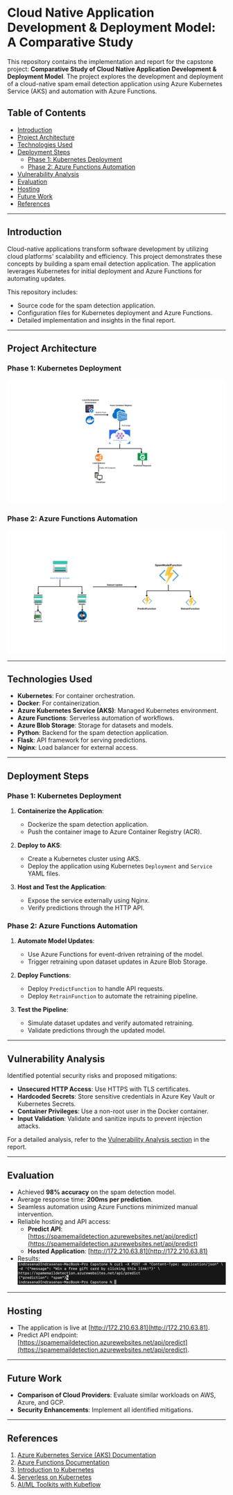 # Cloud Native Application Development & Deployment Model: A Comparative Study

This repository contains the implementation and report for the capstone project: **Comparative Study of Cloud Native Application Development & Deployment Model**. The project explores the development and deployment of a cloud-native spam email detection application using Azure Kubernetes Service (AKS) and automation with Azure Functions.

## Table of Contents
- [Introduction](#introduction)
- [Project Architecture](#project-architecture)
- [Technologies Used](#technologies-used)
- [Deployment Steps](#deployment-steps)
  - [Phase 1: Kubernetes Deployment](#phase-1-kubernetes-deployment)
  - [Phase 2: Azure Functions Automation](#phase-2-azure-functions-automation)
- [Vulnerability Analysis](#vulnerability-analysis)
- [Evaluation](#evaluation)
- [Hosting](#hosting)
- [Future Work](#future-work)
- [References](#references)

---

## Introduction

Cloud-native applications transform software development by utilizing cloud platforms' scalability and efficiency. This project demonstrates these concepts by building a spam email detection application. The application leverages Kubernetes for initial deployment and Azure Functions for automating updates.

This repository includes:
- Source code for the spam detection application.
- Configuration files for Kubernetes deployment and Azure Functions.
- Detailed implementation and insights in the final report.

---

## Project Architecture

### Phase 1: Kubernetes Deployment
![Kubernetes Architecrure](https://github.com/Indrasena8/Masters_Capstone_Project/blob/main/Images/Phase1.png)

### Phase 2: Azure Functions Automation
![Azure Functions Architecture](https://github.com/Indrasena8/Masters_Capstone_Project/blob/main/Images/Phase2.png)

---

## Technologies Used

- **Kubernetes**: For container orchestration.
- **Docker**: For containerization.
- **Azure Kubernetes Service (AKS)**: Managed Kubernetes environment.
- **Azure Functions**: Serverless automation of workflows.
- **Azure Blob Storage**: Storage for datasets and models.
- **Python**: Backend for the spam detection application.
- **Flask**: API framework for serving predictions.
- **Nginx**: Load balancer for external access.

---

## Deployment Steps

### Phase 1: Kubernetes Deployment

1. **Containerize the Application**:
   - Dockerize the spam detection application.
   - Push the container image to Azure Container Registry (ACR).

2. **Deploy to AKS**:
   - Create a Kubernetes cluster using AKS.
   - Deploy the application using Kubernetes `Deployment` and `Service` YAML files.

3. **Host and Test the Application**:
   - Expose the service externally using Nginx.
   - Verify predictions through the HTTP API.

### Phase 2: Azure Functions Automation

1. **Automate Model Updates**:
   - Use Azure Functions for event-driven retraining of the model.
   - Trigger retraining upon dataset updates in Azure Blob Storage.

2. **Deploy Functions**:
   - Deploy `PredictFunction` to handle API requests.
   - Deploy `RetrainFunction` to automate the retraining pipeline.

3. **Test the Pipeline**:
   - Simulate dataset updates and verify automated retraining.
   - Validate predictions through the updated model.

---

## Vulnerability Analysis

Identified potential security risks and proposed mitigations:
- **Unsecured HTTP Access**: Use HTTPS with TLS certificates.
- **Hardcoded Secrets**: Store sensitive credentials in Azure Key Vault or Kubernetes Secrets.
- **Container Privileges**: Use a non-root user in the Docker container.
- **Input Validation**: Validate and sanitize inputs to prevent injection attacks.

For a detailed analysis, refer to the [Vulnerability Analysis section](https://github.com/Indrasena8/Masters_Capstone_Project/blob/main/Report/Indrasena_Final_Report.pdf) in the report.

---

## Evaluation

- Achieved **98% accuracy** on the spam detection model.
- Average response time: **200ms per prediction**.
- Seamless automation using Azure Functions minimized manual intervention.
- Reliable hosting and API access:
  - **Predict API**: [https://spamemaildetection.azurewebsites.net/api/predict](https://spamemaildetection.azurewebsites.net/api/predict)
  - **Hosted Application**: [http://172.210.63.81](http://172.210.63.81)
- Results: ![Results](https://github.com/Indrasena8/Masters_Capstone_Project/blob/main/Images/Results.png)


---

## Hosting

- The application is live at [http://172.210.63.81](http://172.210.63.81).
- Predict API endpoint: [https://spamemaildetection.azurewebsites.net/api/predict](https://spamemaildetection.azurewebsites.net/api/predict).

---

## Future Work

- **Comparison of Cloud Providers**: Evaluate similar workloads on AWS, Azure, and GCP.
- **Security Enhancements**: Implement all identified mitigations.

---

## References

1. [Azure Kubernetes Service (AKS) Documentation](https://learn.microsoft.com/en-us/azure/aks/)
2. [Azure Functions Documentation](https://learn.microsoft.com/en-us/azure/azure-functions/)
3. [Introduction to Kubernetes](https://trainingportal.linuxfoundation.org/learn/course/introduction-to-kubernetes)
4. [Serverless on Kubernetes](https://trainingportal.linuxfoundation.org/learn/course/introduction-to-serverless-on-kubernetes-lfs157)
5. [AI/ML Toolkits with Kubeflow](https://training.linuxfoundation.org/training/introduction-to-ai-ml-toolkits-with-kubeflow-lfs147)
